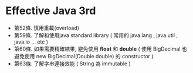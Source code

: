 # Effective Java 3rd

- 第52條. 慎用重載(overload)
- 第59條. 了解和使用java standard library ( 常用的 java.lang , java.util , java.io ... etc )
- 第60條. 如果需要精確結果, 避免使用 **float** 和 **double** ( 使用 BigDecimal 也避免使用 new BigDecimal(Double double) 的 constructor )
- 第63條. 了解字串連接效能 ( String 為 immutable )
